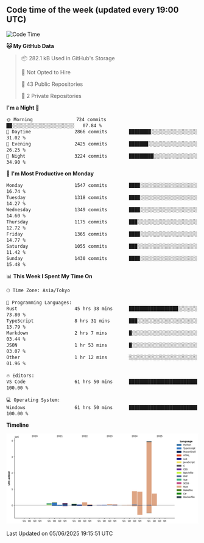 ## Code time of the week (updated every 19:00 UTC)

<!--START_SECTION:waka-->
![Code Time](http://img.shields.io/badge/Code%20Time-4%2C969%20hrs%202%20mins-blue)

**🐱 My GitHub Data** 

> 📦 282.1 kB Used in GitHub's Storage 
 > 
> 🚫 Not Opted to Hire
 > 
> 📜 43 Public Repositories 
 > 
> 🔑 2 Private Repositories 
 > 
**I'm a Night 🦉** 

```text
🌞 Morning                724 commits         ██░░░░░░░░░░░░░░░░░░░░░░░   07.84 % 
🌆 Daytime                2866 commits        ████████░░░░░░░░░░░░░░░░░   31.02 % 
🌃 Evening                2425 commits        ███████░░░░░░░░░░░░░░░░░░   26.25 % 
🌙 Night                  3224 commits        █████████░░░░░░░░░░░░░░░░   34.90 % 
```
📅 **I'm Most Productive on Monday** 

```text
Monday                   1547 commits        ████░░░░░░░░░░░░░░░░░░░░░   16.74 % 
Tuesday                  1318 commits        ████░░░░░░░░░░░░░░░░░░░░░   14.27 % 
Wednesday                1349 commits        ████░░░░░░░░░░░░░░░░░░░░░   14.60 % 
Thursday                 1175 commits        ███░░░░░░░░░░░░░░░░░░░░░░   12.72 % 
Friday                   1365 commits        ████░░░░░░░░░░░░░░░░░░░░░   14.77 % 
Saturday                 1055 commits        ███░░░░░░░░░░░░░░░░░░░░░░   11.42 % 
Sunday                   1430 commits        ████░░░░░░░░░░░░░░░░░░░░░   15.48 % 
```


📊 **This Week I Spent My Time On** 

```text
🕑︎ Time Zone: Asia/Tokyo

💬 Programming Languages: 
Rust                     45 hrs 38 mins      ██████████████████░░░░░░░   73.80 % 
TypeScript               8 hrs 31 mins       ███░░░░░░░░░░░░░░░░░░░░░░   13.79 % 
Markdown                 2 hrs 7 mins        █░░░░░░░░░░░░░░░░░░░░░░░░   03.44 % 
JSON                     1 hr 53 mins        █░░░░░░░░░░░░░░░░░░░░░░░░   03.07 % 
Other                    1 hr 12 mins        ░░░░░░░░░░░░░░░░░░░░░░░░░   01.96 % 

🔥 Editors: 
VS Code                  61 hrs 50 mins      █████████████████████████   100.00 % 

💻 Operating System: 
Windows                  61 hrs 50 mins      █████████████████████████   100.00 % 
```

**Timeline**

![Lines of Code chart](https://raw.githubusercontent.com/SARDONYX-sard/SARDONYX-sard/main/assets/bar_graph.png)


 Last Updated on 05/06/2025 19:15:51 UTC
<!--END_SECTION:waka-->